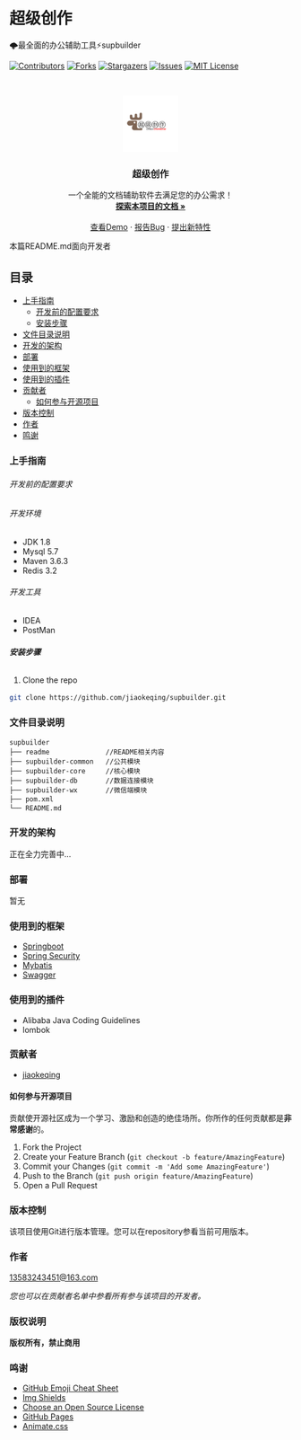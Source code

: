 

# 超级创作

🌩最全面的办公辅助工具⚡️supbuilder

<!-- PROJECT SHIELDS -->
[![Contributors][contributors-shield]][contributors-url]
[![Forks][forks-shield]][forks-url]
[![Stargazers][stars-shield]][stars-url]
[![Issues][issues-shield]][issues-url]
[![MIT License][license-shield]][license-url]

[comment]: <> ([![LinkedIn][linkedin-shield]][linkedin-url])

<!-- PROJECT LOGO -->
<br />

<p align="center">
  <a href="https://github.com/jiaokeqing/zxduck/">
    <img src="/readme/images/logo.png" alt="Logo" width="100" height="100">
  </a>
</p>

<h3 align="center">超级创作</h3>
  <p align="center">
    一个全能的文档辅助软件去满足您的办公需求！
    <br />
    <a href="https://github.com/jiaokeqing/supbuilder"><strong>探索本项目的文档 »</strong></a>
    <br />
    <br />
    <a href="https://github.com/jiaokeqing/supbuilder">查看Demo</a>
    ·
    <a href="https://github.com/jiaokeqing/supbuilder/issues">报告Bug</a>
    ·
    <a href="https://github.com/jiaokeqing/supbuilder/issues">提出新特性</a>
  </p>



本篇README.md面向开发者

## 目录

- [上手指南](#上手指南)
    - [开发前的配置要求](#开发前的配置要求)
    - [安装步骤](#安装步骤)
- [文件目录说明](#文件目录说明)
- [开发的架构](#开发的架构)
- [部署](#部署)
- [使用到的框架](#使用到的框架)
- [使用到的插件](#使用到的插件)
- [贡献者](#贡献者)
    - [如何参与开源项目](#如何参与开源项目)
- [版本控制](#版本控制)
- [作者](#作者)
- [鸣谢](#鸣谢)

### 上手指南
###### 开发前的配置要求
###### 开发环境
+ JDK 1.8
+ Mysql 5.7
+ Maven 3.6.3
+ Redis 3.2
###### 开发工具
+ IDEA
+ PostMan


###### **安装步骤**

1. Clone the repo

```sh
git clone https://github.com/jiaokeqing/supbuilder.git
```

### 文件目录说明
```
supbuilder
├── readme              //README相关内容
├── supbuilder-common   //公共模块
├── supbuilder-core     //核心模块
├── supbuilder-db       //数据连接模块
├── supbuilder-wx       //微信端模块
├── pom.xml
└── README.md

```





### 开发的架构

正在全力完善中...

### 部署

暂无

### 使用到的框架

- [Springboot](https://spring.io/projects/spring-boot/)
- [Spring Security](https://spring.io/guides/tutorials/spring-security-and-angular-js/)
- [Mybatis](https://mybatis.org/mybatis-3/)
- [Swagger](https://swagger.io/)

### 使用到的插件
-  Alibaba Java Coding Guidelines
-  lombok

### 贡献者

- [jiaokeqing](https://github.com/jiaokeqing)

#### 如何参与开源项目

贡献使开源社区成为一个学习、激励和创造的绝佳场所。你所作的任何贡献都是**非常感谢**的。


1. Fork the Project
2. Create your Feature Branch (`git checkout -b feature/AmazingFeature`)
3. Commit your Changes (`git commit -m 'Add some AmazingFeature'`)
4. Push to the Branch (`git push origin feature/AmazingFeature`)
5. Open a Pull Request



### 版本控制

该项目使用Git进行版本管理。您可以在repository参看当前可用版本。

### 作者

13583243451@163.com

[comment]: <> (知乎:xxxx  &ensp; qq:xxxxxx    )

*您也可以在贡献者名单中参看所有参与该项目的开发者。*

### 版权说明

[comment]: <> (该项目签署了MIT 授权许可，详情请参阅 [LICENSE.txt]&#40;https://github.com/jiaokeqing/supbuilder/LICENSE.txt&#41;)
**版权所有，禁止商用**

### 鸣谢


- [GitHub Emoji Cheat Sheet](https://www.webpagefx.com/tools/emoji-cheat-sheet)
- [Img Shields](https://shields.io)
- [Choose an Open Source License](https://choosealicense.com)
- [GitHub Pages](https://pages.github.com)
- [Animate.css](https://daneden.github.io/animate.css)

<!-- links -->
<!-- links -->
[your-project-path]:jiaokeqing/supbuilder
[contributors-shield]: https://img.shields.io/github/contributors/jiaokeqing/supbuilder.svg?style=flat-square
[contributors-url]: https://github.com/jiaokeqing/supbuilder/graphs/contributors
[forks-shield]: https://img.shields.io/github/forks/jiaokeqing/supbuilder.svg?style=flat-square
[forks-url]: https://github.com/jiaokeqing/supbuilder/network/members
[stars-shield]: https://img.shields.io/github/stars/jiaokeqing/supbuilder.svg?style=flat-square
[stars-url]: https://github.com/jiaokeqing/supbuilder/stargazers
[issues-shield]: https://img.shields.io/github/issues/jiaokeqing/supbuilder.svg?style=flat-square
[issues-url]: https://github.com/jiaokeqing/supbuilder/issues
[license-shield]: https://img.shields.io/github/license/jiaokeqing/supbuilder.svg?style=flat-square
[license-url]: https://github.com/jiaokeqing/supbuilder/blob/640e857a3ee82ebaf13fe9d18698940c1f548fe1/LICENSE
[linkedin-shield]: https://img.shields.io/badge/-LinkedIn-black.svg?style=flat-square&logo=linkedin&colorB=555
[linkedin-url]: https://linkedin.com/in/shaojintian


